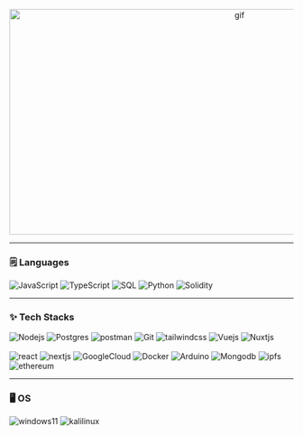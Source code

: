 <p align="center">
  <img src="https://media.tenor.com/_VbCfZuqmA0AAAAC/anime-kimi-no-na-wa.gif" alt="gif" width="800" height="400">
</p>


-----
### 🗒️ Languages

![JavaScript](https://img.shields.io/badge/-JavaScript-000?&logo=JavaScript)
![TypeScript](https://img.shields.io/badge/-TypeScript-000?&logo=TypeScript)
![SQL](https://img.shields.io/badge/-SQL-000?&logo=postgresql)
![Python](https://img.shields.io/badge/-Python-000?&logo=Python)
![Solidity](https://img.shields.io/badge/-Solidity-000?&logo=solidity)


-----
### ✨ Tech Stacks

![Nodejs](https://img.shields.io/badge/-Nodejs-000?&logo=node.js)
![Postgres](https://img.shields.io/badge/-Postgresql-000?&logo=postgresql)
![postman](https://img.shields.io/badge/-Postman-000?&logo=postman)
![Git](https://img.shields.io/badge/-Git-000?&logo=git)
![tailwindcss](https://img.shields.io/badge/-tailwindcss-000?&logo=tailwindcss)
![Vuejs](https://img.shields.io/badge/-Vue-000?&logo=Vue.js)
![Nuxtjs](https://img.shields.io/badge/-Nuxt-000?&logo=Nuxt.js)
<br>
<br>
![react](https://img.shields.io/badge/-React-000?&logo=react)
![nextjs](https://img.shields.io/badge/-Next-000?&logo=Next.js)
![GoogleCloud](https://img.shields.io/badge/-GCP-000?&logo=googlecloud)
![Docker](https://img.shields.io/badge/-Docker-000?&logo=Docker)
![Arduino](https://img.shields.io/badge/-Arduino-000?&logo=arduino)
![Mongodb](https://img.shields.io/badge/-Mongodb-000?&logo=mongodb)
![ipfs](https://img.shields.io/badge/-Ipfs-000?&logo=ipfs)
![ethereum](https://img.shields.io/badge/-Ethereum-000?&logo=ethereum)

-----
### 🖥️ OS

![windows11](https://img.shields.io/badge/-Windows-000?&logo=windows11)
![kalilinux](https://img.shields.io/badge/-Kalilinux-000?&logo=kalilinux)
